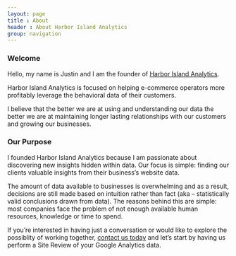 ```yaml
---
layout: page
title : About
header : About Harbor Island Analytics
group: navigation
---
```


### Welcome

Hello, my name is Justin and I am the founder of [Harbor Island Analytics](http://www.harborislandanalytics.com).

Harbor Island Analytics is focused on helping e-commerce operators more profitably leverage the behavioral data of their customers.

I believe that the better we are at using and understanding our data the better we are at maintaining longer lasting relationships with our customers and growing our businesses.

### Our Purpose

I founded Harbor Island Analytics because I am passionate about discovering new insights hidden within data.  Our focus is simple: finding our clients valuable insights from their business’s website data.

The amount of data available to businesses is overwhelming and as a result, decisions are still made based on intuition rather than fact (aka – statistically valid conclusions drawn from data).  The reasons behind this are simple: most companies face the problem of not enough available human resources, knowledge or time to spend.

If you’re interested in having just a conversation or would like to explore the possiblity of working together, [contact us today](http://harborislandanalytics.com/contact/) and let’s start by having us perform a Site Review of your Google Analytics data.